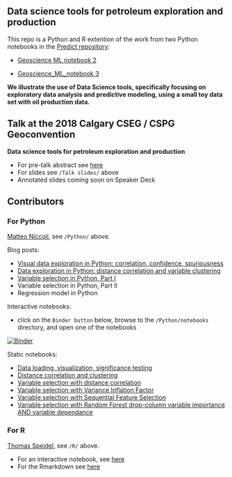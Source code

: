 ## Data science tools for petroleum exploration and production

This repo is a Python and R extention of the work from two Python notebooks in the [Predict repository](https://github.com/mycarta/predict): 

- [Geoscience ML notebook 2](https://github.com/mycarta/predict/blob/master/Geoscience_ML_notebook_2.ipynb) 

- [Geoscience_ML_notebook 3](https://github.com/mycarta/predict/blob/master/Geoscience_ML_notebook_3.ipynb)

**We illustrate the use of Data Science tools, specifically focusing on exploratory data analysis
and predictive modeling, using a small toy data set with oil production data.**

## Talk at the 2018 Calgary CSEG / CSPG Geoconvention
**Data science tools for petroleum exploration and production**
* For pre-talk abstract see [here](https://www.geoconvention.com/uploads/2018abstracts/290_GC2018_Data_science_tools_for_petroleum_e_and_p.pdf)
* For slides see `/Talk slides/` above
* Annotated slides coming soon on Speaker Deck

## Contributors

### For Python
[Matteo Niccoli](https://github.com/mycarta),  see `/Python/` above.

Blog posts:
* [Visual data exploration in Python: correlation, confidence, spuriousness](https://mycarta.wordpress.com/2019/03/17/visual-data-exploration-in-python-correlation-confidence-spuriousness/)
* [Data exploration in Python: distance correlation and variable clustering](https://mycarta.wordpress.com/2019/04/10/data-exploration-in-python-distance-correlation-and-variable-clustering/)
* [Variable selection in Python, Part I](https://mycarta.wordpress.com/2019/04/30/variable-selection-in-python-part-i/)
* Variable selection in Python, Part II
* Regression model in Python


Interactive notebooks:
* click on the `Binder button` below, browse to the `/Python/notebooks` directory, and open one of the notebooks

[![Binder](https://mybinder.org/badge.svg)](https://mybinder.org/v2/gh/mycarta/Niccoli_Speidel_2018_Geoconvention/master)

Static notebooks:
* [Data loading, visualization, significance testing](https://github.com/mycarta/Niccoli_Speidel_2018_Geoconvention/blob/master/Python/notebooks/Python_data_science_tools%20_petroleum_exploration_production.ipynb)
* [Distance correlation and clustering](https://github.com/mycarta/Niccoli_Speidel_2018_Geoconvention/blob/master/Python/notebooks/Python_data_science_tools%20_petroleum_exploration_production_distance_correlation_and_clustering.ipynb)
* [Variable selection with distance correlation]()
* [Variable selection with Variance Inflation Factor](https://github.com/mycarta/Niccoli_Speidel_2018_Geoconvention/blob/master/Python/notebooks/variable_selection_02_VIF.ipynb)
* [Variable selection with Sequential Feature Selection](https://github.com/mycarta/Niccoli_Speidel_2018_Geoconvention/blob/master/Python/notebooks/variable_selection_03_SFS.ipynb)
* [Variable selection with Random Forest drop-column variable importance AND variable dependance](https://github.com/mycarta/Niccoli_Speidel_2018_Geoconvention/blob/master/Python/notebooks/variable_selection_04_RF_drop-column_importances_and_dependence.ipynb)




### For R
[Thomas Speidel](https:/github.com/tspeidel/), see `/R/` above.
* For an interactive notebook, see [here](https://geoconvention2018.updog.co/index.html)
* For the Rmarkdown see [here](https://github.com/mycarta/Niccoli_Speidel_2018_Geoconvention/blob/master/R/geoconference_2018.Rmd)



